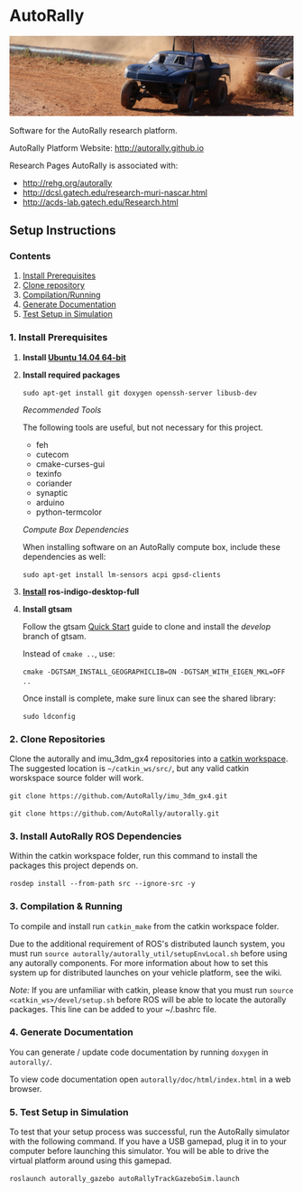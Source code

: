 # AutoRally

![alt text](doc/autorally_repo.jpg "Platform image")

Software for the AutoRally research platform.

AutoRally Platform Website: http://autorally.github.io

Research Pages AutoRally is associated with:
  * http://rehg.org/autorally
  * http://dcsl.gatech.edu/research-muri-nascar.html
  * http://acds-lab.gatech.edu/Research.html


## Setup Instructions

### Contents
1. [Install Prerequisites](#1-install-prerequisites)
2. [Clone repository](#2-clone-repository)
3. [Compilation/Running](#3-compilationrunning)
4. [Generate Documentation](#4-generate-documentation)
5. [Test Setup in Simulation](#5-test-setup-in-simulation)

### 1. Install Prerequisites
1. __Install [Ubuntu 14.04 64-bit](http://www.ubuntu.com)__
2. __Install required packages__

   ```sudo apt-get install git doxygen openssh-server libusb-dev```
   
   _Recommended Tools_
   
   The following tools are useful, but not necessary for this project.
   * feh
   * cutecom
   * cmake-curses-gui
   * texinfo
   * coriander
   * synaptic
   * arduino
   * python-termcolor
   
   _Compute Box Dependencies_
   
   When installing software on an AutoRally compute box, include these dependencies as well:
   
   ```sudo apt-get install lm-sensors acpi gpsd-clients```
   
3. __[Install](http://www.ros.org/install/) ros-indigo-desktop-full__
4. __Install gtsam__

   Follow the gtsam [Quick Start](https://bitbucket.org/gtborg/gtsam/) guide to clone and install the _develop_ branch of gtsam. 

   Instead of `cmake ..`, use:

   ```cmake -DGTSAM_INSTALL_GEOGRAPHICLIB=ON -DGTSAM_WITH_EIGEN_MKL=OFF ..```

   Once install is complete, make sure linux can see the shared library:

   ```sudo ldconfig```
   
### 2. Clone Repositories

Clone the autorally and imu_3dm_gx4 repositories into a [catkin workspace](http://wiki.ros.org/catkin/workspaces). The suggested location is `~/catkin_ws/src/`, but any valid catkin worskspace source folder will work.

```git clone https://github.com/AutoRally/imu_3dm_gx4.git```

```git clone https://github.com/AutoRally/autorally.git```

### 3. Install AutoRally ROS Dependencies

Within the catkin workspace folder, run this command to install the packages this project depends on.

```rosdep install --from-path src --ignore-src -y```

### 3. Compilation & Running

To compile and install run `catkin_make` from the catkin workspace folder.

Due to the additional requirement of ROS's distributed launch system, you must run `source autorally/autorally_util/setupEnvLocal.sh` before using any autorally components. For more information about how to set this system up for distributed launches on your vehicle platform, see the wiki.

_Note:_ If you are unfamiliar with catkin, please know that you must run `source <catkin_ws>/devel/setup.sh` before ROS will be able to locate the autorally packages. This line can be added to your ~/.bashrc file.

### 4. Generate Documentation

You can generate / update code documentation by running `doxygen` in `autorally/`.

To view code documentation open `autorally/doc/html/index.html` in a web browser.

### 5. Test Setup in Simulation

To test that your setup process was successful, run the AutoRally simulator with the following command. If you have a USB gamepad, plug it in to your computer before launching this simulator. You will be able to drive the virtual platform around using this gamepad.

```roslaunch autorally_gazebo autoRallyTrackGazeboSim.launch```
